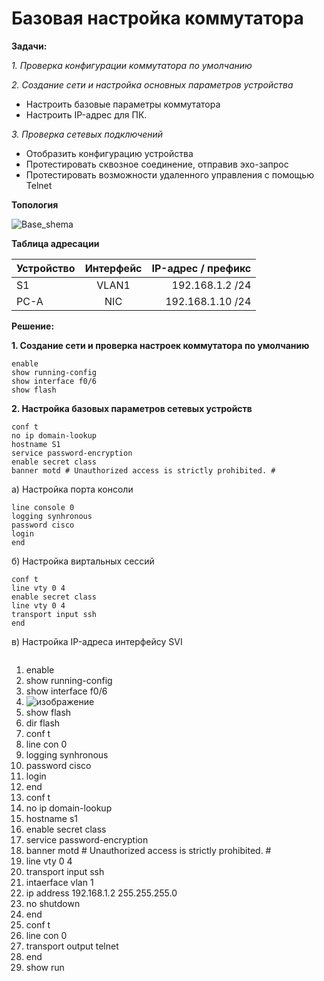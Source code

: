 # Базовая настройка коммутатора

**Задачи:**

  *1. Проверка конфигурации коммутатора по умолчанию*
  
  *2. Создание сети и настройка основных параметров устройства*
  
   - Настроить базовые параметры коммутатора
   - Настроить IP-адрес для ПК.

  *3. Проверка сетевых подключений*
  
   - Отобразить конфигурацию устройства
   - Протестировать сквозное соединение, отправив эхо-запрос
   - Протестировать возможности удаленного управления с помощью Telnet



**Топология**

![Base_shema](https://user-images.githubusercontent.com/84719218/153394318-2546512e-c22a-43e1-a538-03ca255b2875.png)

**Таблица адресации**

| Устройство    | Интерфейс          | IP-адрес / префикс|
| ------------- |:------------------:| -----:|
| S1            | VLAN1              | 192.168.1.2 /24 |
| PC-A          | NIC                | 192.168.1.10 /24   |

**Решение:**

**1. Создание сети и проверка настроек коммутатора по умолчанию**

```
enable
show running-config
show interface f0/6
show flash
```

**2. Настройка базовых параметров сетевых устройств**

```
conf t
no ip domain-lookup
hostname S1
service password-encryption
enable secret class
banner motd # Unauthorized access is strictly prohibited. #
```

  а) Настройка порта консоли

```
line console 0
logging synhronous
password cisco
login
end
```

  б) Настройка виртальных сессий

```
conf t
line vty 0 4
enable secret class
line vty 0 4
transport input ssh
end
```

  в) Настройка IP-адреса интерфейсу SVI
  
```

```
1. enable
2. show running-config
3. show interface f0/6
4. ![изображение](https://user-images.githubusercontent.com/84719218/153824640-cba0117f-87e1-4a8d-81fa-e700a1a3928a.png)
5. show flash
6. dir flash
7. conf t
8. line con 0
9. logging synhronous
10. password cisco
11. login
12. end
13. conf t
14. no ip domain-lookup
15. hostname s1
16. enable secret class
17. service password-encryption
18. banner motd # Unauthorized access is strictly prohibited. #
19. line vty 0 4
20. transport input ssh
21. intaerface vlan 1
22. ip address 192.168.1.2 255.255.255.0
23. no shutdown
24. end
25. conf t
26. line con 0
27. transport output telnet
28. end
29. show run
